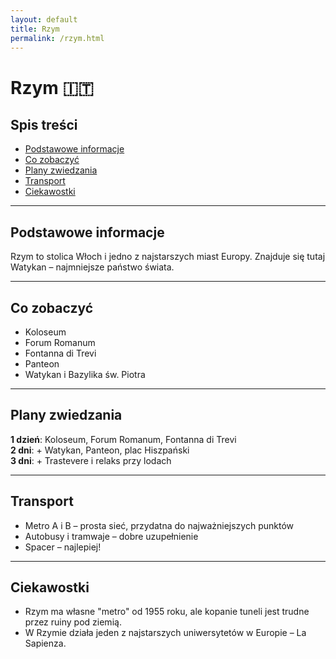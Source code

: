```yaml
---
layout: default
title: Rzym
permalink: /rzym.html
---
```


# Rzym 🇮🇹

## Spis treści

- [Podstawowe informacje](#podstawowe-informacje)
- [Co zobaczyć](#co-zobaczyc)
- [Plany zwiedzania](#plany-zwiedzania)
- [Transport](#transport)
- [Ciekawostki](#ciekawostki)

---

## Podstawowe informacje

Rzym to stolica Włoch i jedno z najstarszych miast Europy. Znajduje się tutaj Watykan – najmniejsze państwo świata.

---

## Co zobaczyć

- Koloseum
- Forum Romanum
- Fontanna di Trevi
- Panteon
- Watykan i Bazylika św. Piotra

---

## Plany zwiedzania

**1 dzień**: Koloseum, Forum Romanum, Fontanna di Trevi  
**2 dni**: + Watykan, Panteon, plac Hiszpański  
**3 dni**: + Trastevere i relaks przy lodach

---

## Transport

- Metro A i B – prosta sieć, przydatna do najważniejszych punktów
- Autobusy i tramwaje – dobre uzupełnienie
- Spacer – najlepiej!

---

## Ciekawostki

- Rzym ma własne "metro" od 1955 roku, ale kopanie tuneli jest trudne przez ruiny pod ziemią.
- W Rzymie działa jeden z najstarszych uniwersytetów w Europie – La Sapienza.
